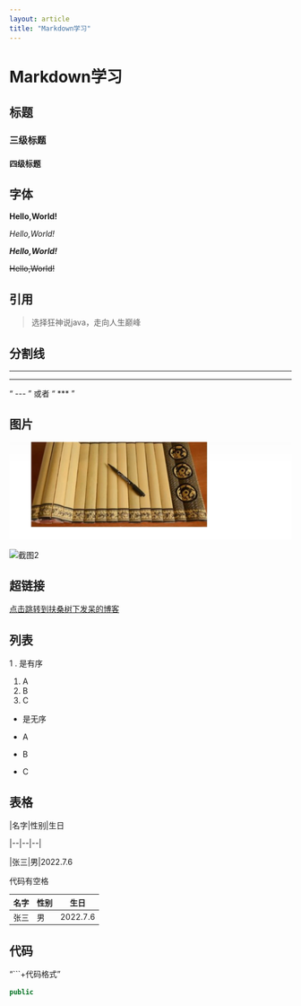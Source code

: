 ```yaml
---
layout: article
title: "Markdown学习"
---
```

# Markdown学习

## 标题

### 三级标题

#### 四级标题



## 字体

**Hello,World!**

*Hello,World!*

***Hello,World!***

~~Hello,World!~~



## 引用

> 选择狂神说java，走向人生巅峰



## 分割线

---

***

“ ---   ”	或者   “ ***  ”



## 图片

![截图](../img/Markdown学习.assets/image-20220706122816632.png)



![截图2](https://spring.io/images/spring-logo-9146a4d3298760c2e7e49595184e1975.svg)





## 超链接	

[点击跳转到扶桑树下发呆的博客](https://xiaomianyangz.github.io/)



## 列表

 1 .  是有序

1. A
2. B
3. C



  -  是无序

- A
- B
- C



## 表格

|名字|性别|生日

|--|--|--|

|张三|男|2022.7.6    

代码有空格



|名字|性别|生日
|--|--|--|
|张三|男|2022.7.6



## 代码

“```+代码格式”

```java
public
```

